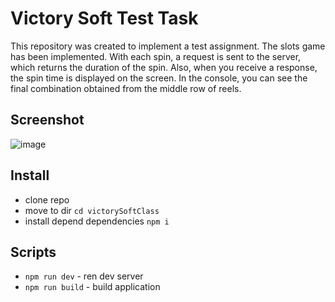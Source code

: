 # Victory Soft Test Task

This repository was created to implement a test assignment.
The slots game has been implemented. With each spin, a request is sent to the server, which returns the duration of the spin. Also, when you receive a response, the spin time is displayed on the screen. In the console, you can see the final combination obtained from the middle row of reels.

## Screenshot

![image](https://github.com/user-attachments/assets/a0ccc1a3-1aea-40a7-8dbe-2a3c49a66ed8)

## Install
- clone repo
- move to dir ```cd victorySoftClass```
- install depend dependencies ```npm i```

## Scripts
- ```npm run dev``` - ren dev server
- ```npm run build``` - build application
